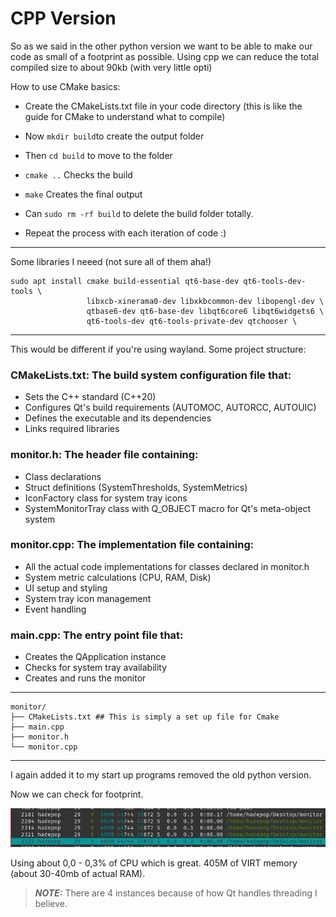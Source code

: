 # CPP Version

So as we said in the other python version we want to be able to make our code as small of a footprint as possible. 
Using cpp we can reduce the total compiled size to about 90kb (with very little opti) 

How to use CMake basics:

- Create the CMakeLists.txt file in your code directory (this is like the guide for CMake to understand what to compile)
- Now ``` mkdir build ```to create the output folder
- Then ``` cd build ``` to move to the folder
- ``` cmake .. ``` Checks the build
- ``` make ``` Creates the final output

- Can ```sudo rm -rf build``` to delete the build folder totally.

- Repeat the process with each iteration of code :)

--- 

Some libraries I neeed (not sure all of them aha!) 

```
sudo apt install cmake build-essential qt6-base-dev qt6-tools-dev-tools \
                 libxcb-xinerama0-dev libxkbcommon-dev libopengl-dev \
                 qtbase6-dev qt6-base-dev libqt6core6 libqt6widgets6 \
                 qt6-tools-dev qt6-tools-private-dev qtchooser \
```

----

This would be different if you're using wayland. Some project structure:

### CMakeLists.txt: The build system configuration file that:

- Sets the C++ standard (C++20)
- Configures Qt's build requirements (AUTOMOC, AUTORCC, AUTOUIC)
- Defines the executable and its dependencies
- Links required libraries

### monitor.h: The header file containing:

- Class declarations
- Struct definitions (SystemThresholds, SystemMetrics)
- IconFactory class for system tray icons
- SystemMonitorTray class with Q_OBJECT macro for Qt's meta-object system

### monitor.cpp: The implementation file containing:

- All the actual code implementations for classes declared in monitor.h
- System metric calculations (CPU, RAM, Disk)
- UI setup and styling
- System tray icon management
- Event handling

### main.cpp: The entry point file that:

- Creates the QApplication instance
- Checks for system tray availability
- Creates and runs the monitor

---- 

```
monitor/
├── CMakeLists.txt ## This is simply a set up file for Cmake
├── main.cpp
├── monitor.h
└── monitor.cpp
```



----

I again added it to my start up programs removed the old python version. 

Now we can check for footprint. 

![htop](/media/image.png)


Using about 0,0 - 0,3% of CPU which is great. 
405M of VIRT memory (about 30-40mb of actual RAM). 

> **_NOTE:_** There are 4 instances because of how Qt handles threading I believe. 
